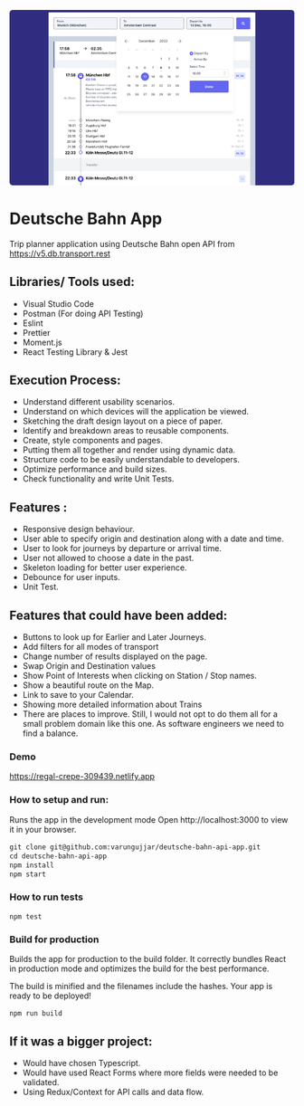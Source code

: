 ![screenshot](assets/screenshot.png)

# Deutsche Bahn App

Trip planner application using Deutsche Bahn open API from https://v5.db.transport.rest

## Libraries/ Tools used:

- Visual Studio Code
- Postman (For doing API Testing)
- Eslint
- Prettier
- Moment.js
- React Testing Library & Jest

## Execution Process:

- Understand different usability scenarios.
- Understand on which devices will the application be viewed.
- Sketching the draft design layout on a piece of paper.
- Identify and breakdown areas to reusable components.
- Create, style components and pages.
- Putting them all together and render using dynamic data.
- Structure code to be easily understandable to developers.
- Optimize performance and build sizes.
- Check functionality and write Unit Tests.

## Features :

- Responsive design behaviour.
- User able to specify origin and destination along with a date and time.
- User to look for journeys by departure or arrival time.
- User not allowed to choose a date in the past.
- Skeleton loading for better user experience.
- Debounce for user inputs.
- Unit Test.

## Features that could have been added:

- Buttons to look up for Earlier and Later Journeys.
- Add filters for all modes of transport
- Change number of results displayed on the page.
- Swap Origin and Destination values
- Show Point of Interests when clicking on Station / Stop names.
- Show a beautiful route on the Map.
- Link to save to your Calendar.
- Showing more detailed information about Trains
- There are places to improve. Still, I would not opt to do them all for a small problem domain like this one. As software engineers we need to find a balance.

### Demo

https://regal-crepe-309439.netlify.app

### How to setup and run:

Runs the app in the development mode
Open http://localhost:3000 to view it in your browser.

```
git clone git@github.com:varungujjar/deutsche-bahn-api-app.git
cd deutsche-bahn-api-app
npm install
npm start
```

### How to run tests

```
npm test
```

### Build for production

Builds the app for production to the build folder.
It correctly bundles React in production mode and optimizes the build for the best performance.

The build is minified and the filenames include the hashes.
Your app is ready to be deployed!

```
npm run build
```

## If it was a bigger project:

- Would have chosen Typescript.
- Would have used React Forms where more fields were needed to be validated.
- Using Redux/Context for API calls and data flow.
